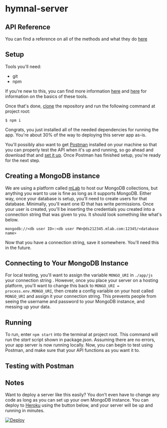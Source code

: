 # hymnal-server

## API Reference
You can find a reference on all of the methods and what they do [here](./API.md)

## Setup

Tools you'll need: 
* git
* npm

If you're new to this, you can find more information [here](https://help.github.com/) and [here](https://gist.github.com/leommoore/4420860) for information on the basics of these tools. 

Once that's done, [clone]() the repository and run the following command at project root:

`$ npm i`

Congrats, you just installed all of the needed dependencies for running the app. You're about 30% of the way to deploying this server app as-is.

You'll possibly also want to get [Postman](https://getpostman.com) installed on your machine so that you can properly test the API when it's up and running, so go ahead and download that and [set it up](https://www.getpostman.com/docs). Once Postman has finished setup, you're ready for the next step. 

## Creating a MongoDB instance

We are using a platform called [mLab](https://mlab.com) to host our MongoDB collections, but anything you want to use is fine as long as it supports MongoDB. Either way, once your database is setup, you'll need to create users for that database. Minimally, you'll want one ID that has write permissions. Once your user is created, you'll be inserting the credentials you created into a connection string that was given to you. It should look something like what's below.

`mongodb://<db user ID>:<db user PW>@ds212345.mlab.com:12345/<database name>`

Now that you have a connection string, save it somewhere. You'll need this in the future.

## Connecting to Your MongoDB Instance

For local testing, you'll want to assign the variable `MONGO_URI` in `./app/js` your connection string . However, once you place your server on a hosting platform, you'll want to change this back to `MONGO_URI = process.env.MONGO_URI`, then create a config variable on your host called `MONGO_URI` and assign it your connection string. This prevents people from seeing the username and password to your MongoDB instance, and messing up your data.  

## Running

To run, enter `npm start` into the terminal at project root. This command will run the *start* script shown in package.json. Assuming there are no errors, your app server is now running locally. Now, you can begin to test using Postman, and make sure that your API functions as you want it to. 

## Testing with Postman



## Notes

Want to deploy a server like this easily? You don't even have to change any code as long as you can set up your own MongoDB instance. You can deploy to [Heroku](https://heroku.com) using the button below, and your server will be up and running in minutes. 

[![Deploy](https://www.herokucdn.com/deploy/button.svg)](https://heroku.com/deploy)